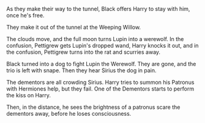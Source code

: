 As they make their way to the tunnel, Black offers Harry to stay with him, once
he's free.

They make it out of the tunnel at the Weeping Willow.

The clouds move, and the full moon turns Lupin into a werewolf. In the
confusion, Pettigrew gets Lupin's dropped wand, Harry knocks it out, and in the
confusion, Pettigrew turns into the rat and scurries away.

Black turned into a dog to fight Lupin the Werewolf. They are gone, and the
trio is left with snape. Then they hear Sirius the dog in pain.

The dementors are all crowding Sirius. Harry tries to summon his Patronus with
Hermiones help, but they fail. One of the Dementors starts to perform the kiss
on Harry.

Then, in the distance, he sees the brightness of a patronus scare the dementors
away, before he loses consciousness.
